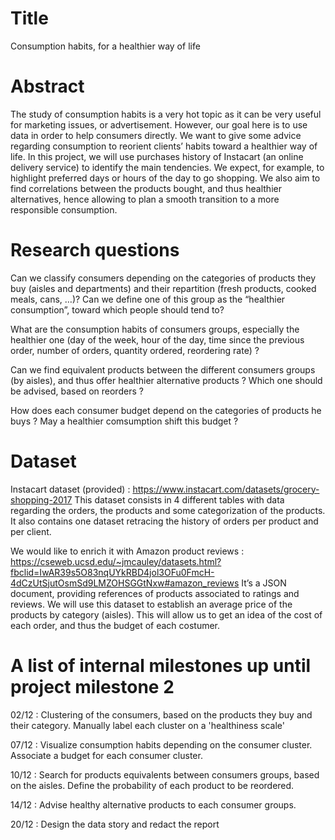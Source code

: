 # Title

Consumption habits, for a healthier way of life

# Abstract

The study of consumption habits is a very hot topic as it can be very useful for marketing issues, or advertisement. However, our goal here is to use data in order to help consumers directly. We want to give some advice regarding consumption to reorient clients’ habits toward a healthier way of life. In this project, we will use purchases history of Instacart (an online delivery service) to identify the main tendencies. We expect, for example, to highlight preferred days or hours of the day to go shopping. We also aim to find correlations between the products bought, and thus healthier alternatives, hence allowing to plan a smooth transition to a more responsible consumption.

# Research questions

Can we classify consumers depending on the categories of products they buy (aisles and departments) and their repartition (fresh products, cooked meals, cans, …)?
Can we define one of this group as the  “healthier consumption”, toward which people should tend to?

What are the consumption habits of consumers groups, especially the healthier one (day of the week, hour of the day, time since the previous order, number of orders, quantity ordered, reordering rate) ?

Can we find equivalent products between the different consumers groups (by aisles), and thus offer healthier alternative products ? Which one should be advised, based on reorders ?

How does each consumer budget depend on the categories of products he buys ? May a healthier comsumption shift this budget ?


# Dataset

Instacart dataset (provided) : https://www.instacart.com/datasets/grocery-shopping-2017
This dataset consists in 4 different tables with data regarding the orders, the products and some categorization of the products. It also contains one dataset retracing the history of orders per product and per client. 

We would like to enrich it with Amazon product reviews : https://cseweb.ucsd.edu/~jmcauley/datasets.html?fbclid=IwAR39s5O83nqUYkRBD4jol3OFu0FmcH-4dCzUtSjutOsmSd9LMZOHSGGtNxw#amazon_reviews
It’s a JSON document, providing references of products associated to ratings and reviews. We will use this dataset to establish an average price of the products by category (aisles). This will allow us to get an idea of the cost of each order, and thus the budget of each costumer.


# A list of internal milestones up until project milestone 2

02/12 : Clustering of the consumers, based on the products they buy and their category. Manually label each cluster on a 'healthiness scale'

07/12 : Visualize consumption habits depending on the consumer cluster.
Associate a budget for each consumer cluster.

10/12 : Search for products equivalents between consumers groups, based on the aisles.
Define the probability of each product to be reordered.

14/12 : Advise healthy alternative products to each consumer groups. 
		
20/12 : Design the data story and redact the report
